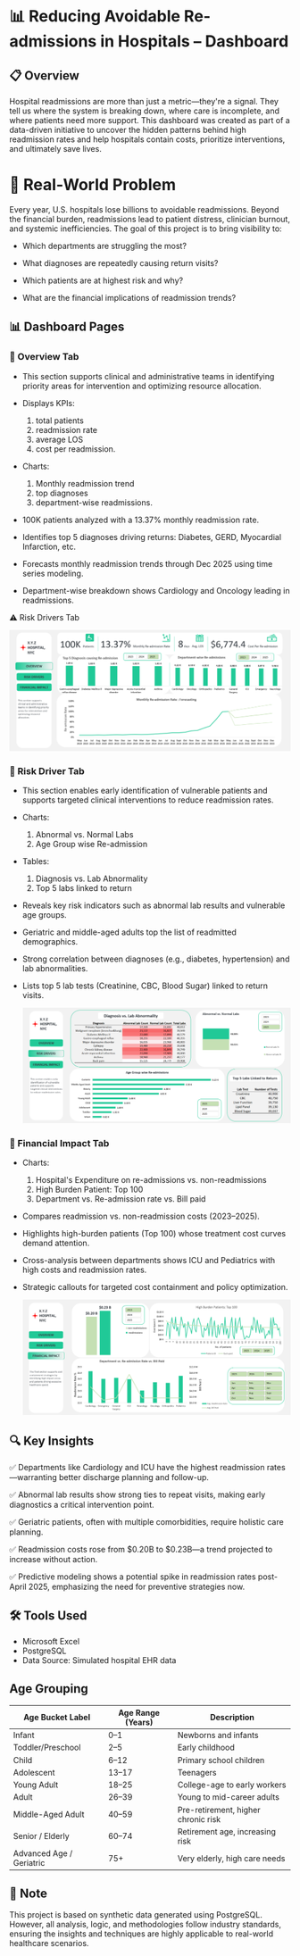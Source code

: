# 📊 Reducing Avoidable Re-admissions in Hospitals – Dashboard 

## 📋 Overview

Hospital readmissions are more than just a metric—they're a signal. They tell us where the system is breaking down, where care is incomplete, and where patients need more support. This dashboard was created as part of a data-driven initiative to uncover the hidden patterns behind high readmission rates and help hospitals contain costs, prioritize interventions, and ultimately save lives.

# 📌 Real-World Problem
Every year, U.S. hospitals lose billions to avoidable readmissions. Beyond the financial burden, readmissions lead to patient distress, clinician burnout, and systemic inefficiencies. The goal of this project is to bring visibility to:

- Which departments are struggling the most?

- What diagnoses are repeatedly causing return visits?

- Which patients are at highest risk and why?

- What are the financial implications of readmission trends?

##  📊 Dashboard Pages

### 🔹 Overview Tab
- This section supports clinical and administrative teams in identifying priority areas for intervention and optimizing resource allocation.

- Displays KPIs:

    1. total patients
    2. readmission rate 
    3. average LOS
    4. cost per readmission.
- Charts: 
    1. Monthly readmission trend 
    2. top diagnoses 
    3. department-wise readmissions.

- 100K patients analyzed with a 13.37% monthly readmission rate.

- Identifies top 5 diagnoses driving returns: Diabetes, GERD, Myocardial Infarction, etc.

- Forecasts monthly readmission trends through Dec 2025 using time series modeling.

- Department-wise breakdown shows Cardiology and Oncology leading in readmissions.

⚠️ Risk Drivers Tab

 ![Overview Tab](/Overview%20Tab.png)

### 🔹 Risk Driver Tab
- This section enables early identification of vulnerable patients and supports targeted clinical interventions to reduce readmission rates.

- Charts:

    1. Abnormal vs. Normal Labs
    2. Age Group wise Re-admission

- Tables:

    1. Diagnosis vs. Lab Abnormality
    2. Top 5 labs linked to return

- Reveals key risk indicators such as abnormal lab results and vulnerable age groups.

- Geriatric and middle-aged adults top the list of readmitted demographics.

- Strong correlation between diagnoses (e.g., diabetes, hypertension) and lab abnormalities.

- Lists top 5 lab tests (Creatinine, CBC, Blood Sugar) linked to return visits.

  ![Risk Drivers Tab](/Risk%20Drivers%20Tab.png)

### 🔹 Financial Impact Tab
- Charts:

    1. Hospital's Expenditure on re-admissions vs. non-readmissions
    2. High Burden Patient: Top 100
    3. Department vs. Re-admission rate vs. Bill paid
    
- Compares readmission vs. non-readmission costs (2023–2025).

- Highlights high-burden patients (Top 100) whose treatment cost curves demand attention.

- Cross-analysis between departments shows ICU and Pediatrics with high costs and readmission rates.

- Strategic callouts for targeted cost containment and policy optimization.

  ![Financial Impact Tab](/Financial%20Impact%20Tab.png)

## 🔍 Key Insights

✅ Departments like Cardiology and ICU have the highest readmission rates—warranting better discharge planning and follow-up.

✅ Abnormal lab results show strong ties to repeat visits, making early diagnostics a critical intervention point.

✅ Geriatric patients, often with multiple comorbidities, require holistic care planning.

✅ Readmission costs rose from $0.20B to $0.23B—a trend projected to increase without action.

✅ Predictive modeling shows a potential spike in readmission rates post-April 2025, emphasizing the need for preventive strategies now.

##  🛠 Tools Used

- Microsoft Excel 
- PostgreSQL 
- Data Source: Simulated hospital EHR data


## Age Grouping


| Age Bucket Label         | Age Range (Years) | Description                         |
| ------------------------ | ----------------- | ----------------------------------- |
| Infant                   | 0–1               | Newborns and infants                |
| Toddler/Preschool        | 2–5               | Early childhood                     |
| Child                    | 6–12              | Primary school children             |
| Adolescent               | 13–17             | Teenagers                           |
| Young Adult              | 18–25             | College-age to early workers        |
| Adult                    | 26–39             | Young to mid-career adults          |
| Middle-Aged Adult        | 40–59             | Pre-retirement, higher chronic risk |
| Senior / Elderly         | 60–74             | Retirement age, increasing risk     |
| Advanced Age / Geriatric | 75+               | Very elderly, high care needs       |


##  🧾 Note

This project is based on synthetic data generated using PostgreSQL. However, all analysis, logic, and methodologies follow industry standards, ensuring the insights and techniques are highly applicable to real-world healthcare scenarios.




